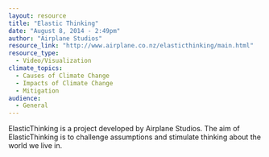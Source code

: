 ```yaml
---
layout: resource
title: "Elastic Thinking"
date: "August 8, 2014 - 2:49pm"
author: "Airplane Studios"
resource_link: "http://www.airplane.co.nz/elasticthinking/main.html"
resource_type:
  - Video/Visualization
climate_topics:
  - Causes of Climate Change
  - Impacts of Climate Change
  - Mitigation
audience:
  - General
---
```


ElasticThinking is a project developed by Airplane Studios.  The aim of ElasticThinking is to challenge assumptions and stimulate thinking about the world we live in.